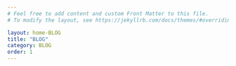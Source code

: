 ```yaml
---
# Feel free to add content and custom Front Matter to this file.
# To modify the layout, see https://jekyllrb.com/docs/themes/#overriding-theme-defaults

layout: home-BLOG
title: "BLOG"
category: BLOG
order: 1
---
```

